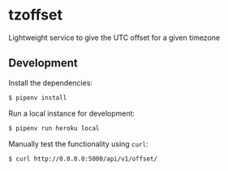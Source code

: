 # tzoffset

Lightweight service to give the UTC offset for a given timezone

## Development

Install the dependencies:

```bash
$ pipenv install
```

Run a local instance for development:

```bash
$ pipenv run heroku local
```

Manually test the functionality using `curl`:

```bash
$ curl http://0.0.0.0:5000/api/v1/offset/
```
